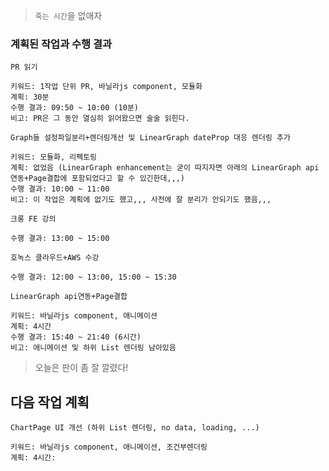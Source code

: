 > `죽는 시간`을 없애자

### 계획된 작업과 수행 결과

```
PR 읽기

키워드: 1작업 단위 PR, 바닐라js component, 모듈화
계획: 30분
수행 결과: 09:50 ~ 10:00 (10분)
비고: PR은 그 동안 열심히 읽어왔으면 술술 읽힌다.
```

```
Graph들 설정파일분리+렌더링개선 및 LinearGraph dateProp 대응 렌더링 추가

키워드: 모듈화, 리펙토링
계획: 없었음 (LinearGraph enhancement는 굳이 따지자면 아래의 LinearGraph api연동+Page결합에 포함되었다고 할 수 있긴한데,,,)
수행 결과: 10:00 ~ 11:00
비고: 이 작업은 계획에 없기도 했고,,, 사전에 잘 분리가 안되기도 했음,,,
```

```
크롱 FE 강의

수행 결과: 13:00 ~ 15:00
```

```
호녹스 클라우드+AWS 수강

수행 결과: 12:00 ~ 13:00, 15:00 ~ 15:30
```

```
LinearGraph api연동+Page결합

키워드: 바닐라js component, 애니메이션
계획: 4시간
수행 결과: 15:40 ~ 21:40 (6시간)
비고: 애니메이션 및 하위 List 렌더링 남아있음
```

> 오늘은 판이 좀 잘 깔렸다!

## 다음 작업 계획

```
ChartPage UI 개선 (하위 List 렌더링, no data, loading, ...)

키워드: 바닐라js component, 애니메이션, 조건부렌더링
계획: 4시간:
```
